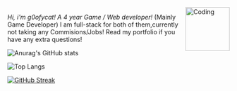 <img align="right" alt="Coding" width="100" src="https://github.com/user-attachments/assets/16f40421-153c-4acb-9f3c-5382b773f537">

                             
*Hi, i'm g0ofycat! A 4 year Game / Web developer!* (Mainly Game Developer) I am full-stack for both of them,currently not taking any Commisions/Jobs! Read my portfolio if you have any extra questions!

![Anurag's GitHub stats](https://github-readme-stats.vercel.app/api?username=g0ofycat&show_icons=true&theme=midnight-purple&hide=prs,issues,contribs)

![Top Langs](https://github-readme-stats.vercel.app/api/top-langs/?username=g0ofycat&layout=compact&theme=midnight-purple)

[![GitHub Streak](https://streak-stats.demolab.com?user=g0ofycat&theme=midnight-purple)](https://git.io/streak-stats)
